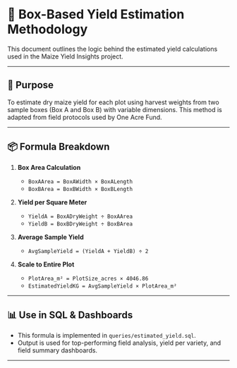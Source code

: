 # 📐 Box-Based Yield Estimation Methodology

This document outlines the logic behind the estimated yield calculations used in the Maize Yield Insights project.

---

## 🎯 Purpose

To estimate dry maize yield for each plot using harvest weights from two sample boxes (Box A and Box B) with variable dimensions. This method is adapted from field protocols used by One Acre Fund.

---

## 📦 Formula Breakdown

1. **Box Area Calculation**
   - `BoxAArea = BoxAWidth × BoxALength`
   - `BoxBArea = BoxBWidth × BoxBLength`

2. **Yield per Square Meter**
   - `YieldA = BoxADryWeight ÷ BoxAArea`
   - `YieldB = BoxBDryWeight ÷ BoxBArea`

3. **Average Sample Yield**
   - `AvgSampleYield = (YieldA + YieldB) ÷ 2`

4. **Scale to Entire Plot**
   - `PlotArea_m² = PlotSize_acres × 4046.86`
   - `EstimatedYieldKG = AvgSampleYield × PlotArea_m²`

---

## 📊 Use in SQL & Dashboards

- This formula is implemented in `queries/estimated_yield.sql`.
- Output is used for top-performing field analysis, yield per variety, and field summary dashboards.

---
